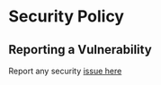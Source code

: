 # Security Policy

## Reporting a Vulnerability

Report any security [issue here](https://github.com/onlook-dev/studio/issues/new?assignees=&labels=bug&projects=&template=bug_report.md&title=%5BBug%5D+the+title+of+bug+report)
